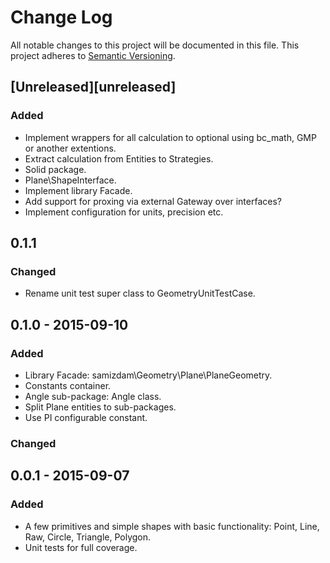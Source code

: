 # Change Log
All notable changes to this project will be documented in this file.
This project adheres to [Semantic Versioning](http://semver.org/).

## [Unreleased][unreleased]
### Added
- Implement wrappers for all calculation to optional using bc_math, GMP or another extentions.
- Extract calculation from Entities to Strategies.    
- Solid package.
- Plane\ShapeInterface. 
- Implement library Facade. 
- Add support for proxing via external Gateway over interfaces?  
- Implement configuration for units, precision etc.  

## 0.1.1
### Changed
- Rename unit test super class to GeometryUnitTestCase.

## 0.1.0 - 2015-09-10
### Added
- Library Facade: samizdam\Geometry\Plane\PlaneGeometry. 
- Constants container. 
- Angle sub-package: Angle class. 
- Split Plane entities to sub-packages.
- Use PI configurable constant. 

### Changed

## 0.0.1 - 2015-09-07
### Added
- A few primitives and simple shapes with basic functionality: Point, Line, Raw, Circle, Triangle, Polygon. 
- Unit tests for full coverage. 